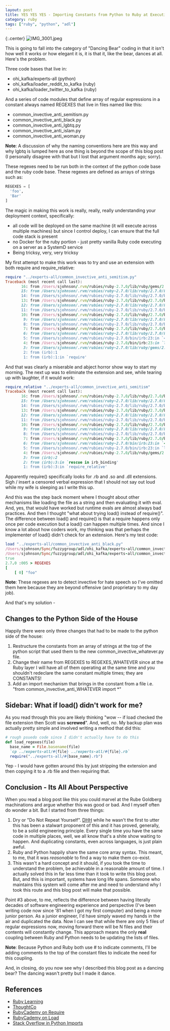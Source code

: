 ```yaml
---
layout: post
title: YES YES YES - Importing Constants from Python to Ruby at Execution Time
category: ruby
tags: ["ruby", "python", "adl"]
---
```

{:.center}
![IMG_3001.jpeg](/blog/assets/IMG_3001.jpeg)

This is going to fall into the category of "Dancing Bear" coding in that it isn't how well it works or how elegant it is, it is that it, like the bear, dances at all.  Here's the problem.

Three code bases that live in:

* ohi_kafka/experts-all (python)
* ohi_kafka/loader_reddit_to_kafka (ruby)
* ohi_kafka/loader_twitter_to_kafka (ruby)

And a series of code modules that define array of regular expressions in a constant always named REGEXES that live in files named like this:

* common_invective_anti_semitism.py
* common_invective_anti_black.py
* common_invective_anti_lgbtq.py
* common_invective_anti_islam.py
* common_invective_anti_woman.py

**Note**: A discussion of why the naming conventions here are this way and why lgbtq is lumped here as one thing is beyond the scope of this blog post (I personally disagree with that but I lost that argument months ago; sorry).

These regexes need to be run both in the context of the python code base and the ruby code base.  These regexes are defined as arrays of strings such as:

```python
REGEXES = [
  'foo',
  'Bar'
]
```

The magic in making this work is really, really, really understanding your deployment context, specifically:

* all code will be deployed on the same machine (it will execute across multiple machines) but since I control deploy, I can ensure that the full code stack is present
* no Docker for the ruby portion - just pretty vanilla Ruby code executing on a server as a SystemD service
* Being tricksy, very, very tricksy

My first attempt to make this work was to try and use an extension with both require and require_relative:

```ruby
require "../experts-all/common_invective_anti_semitism.py"
Traceback (most recent call last):
       16: from /Users/sjohnson/.rvm/rubies/ruby-2.7.0/lib/ruby/gems/2.7.0/gems/bundler-2.1.2/libexec/bundle:46:in `block in <top (required)>'
       15: from /Users/sjohnson/.rvm/rubies/ruby-2.7.0/lib/ruby/2.7.0/bundler/cli.rb:24:in `start'
       14: from /Users/sjohnson/.rvm/rubies/ruby-2.7.0/lib/ruby/2.7.0/bundler/vendor/thor/lib/thor/base.rb:476:in `start'
       13: from /Users/sjohnson/.rvm/rubies/ruby-2.7.0/lib/ruby/2.7.0/bundler/cli.rb:30:in `dispatch'
       12: from /Users/sjohnson/.rvm/rubies/ruby-2.7.0/lib/ruby/2.7.0/bundler/vendor/thor/lib/thor.rb:399:in `dispatch'
       11: from /Users/sjohnson/.rvm/rubies/ruby-2.7.0/lib/ruby/2.7.0/bundler/vendor/thor/lib/thor/invocation.rb:127:in `invoke_command'
       10: from /Users/sjohnson/.rvm/rubies/ruby-2.7.0/lib/ruby/2.7.0/bundler/vendor/thor/lib/thor/command.rb:27:in `run'
        9: from /Users/sjohnson/.rvm/rubies/ruby-2.7.0/lib/ruby/2.7.0/bundler/cli.rb:476:in `exec'
        8: from /Users/sjohnson/.rvm/rubies/ruby-2.7.0/lib/ruby/2.7.0/bundler/cli/exec.rb:28:in `run'
        7: from /Users/sjohnson/.rvm/rubies/ruby-2.7.0/lib/ruby/2.7.0/bundler/cli/exec.rb:63:in `kernel_load'
        6: from /Users/sjohnson/.rvm/rubies/ruby-2.7.0/lib/ruby/2.7.0/bundler/cli/exec.rb:63:in `load'
        5: from /Users/sjohnson/.rvm/rubies/ruby-2.7.0/bin/irb:23:in `<top (required)>'
        4: from /Users/sjohnson/.rvm/rubies/ruby-2.7.0/bin/irb:23:in `load'
        3: from /Users/sjohnson/.rvm/rubies/ruby-2.7.0/lib/ruby/gems/2.7.0/gems/irb-1.2.1/exe/irb:11:in `<top (required)>'
        2: from (irb):1
        1: from (irb):1:in `require'
```

And that was clearly a miserable and abject horror show way to start my morning.  The next up was to eliminate the extension and see, while tearing up with laughter, if it would work:

```ruby
require_relative "../experts-all/common_invective_anti_semitism"
Traceback (most recent call last):
       16: from /Users/sjohnson/.rvm/rubies/ruby-2.7.0/lib/ruby/2.7.0/bundler/cli.rb:24:in `start'
       15: from /Users/sjohnson/.rvm/rubies/ruby-2.7.0/lib/ruby/2.7.0/bundler/vendor/thor/lib/thor/base.rb:476:in `start'
       14: from /Users/sjohnson/.rvm/rubies/ruby-2.7.0/lib/ruby/2.7.0/bundler/cli.rb:30:in `dispatch'
       13: from /Users/sjohnson/.rvm/rubies/ruby-2.7.0/lib/ruby/2.7.0/bundler/vendor/thor/lib/thor.rb:399:in `dispatch'
       12: from /Users/sjohnson/.rvm/rubies/ruby-2.7.0/lib/ruby/2.7.0/bundler/vendor/thor/lib/thor/invocation.rb:127:in `invoke_command'
       11: from /Users/sjohnson/.rvm/rubies/ruby-2.7.0/lib/ruby/2.7.0/bundler/vendor/thor/lib/thor/command.rb:27:in `run'
       10: from /Users/sjohnson/.rvm/rubies/ruby-2.7.0/lib/ruby/2.7.0/bundler/cli.rb:476:in `exec'
        9: from /Users/sjohnson/.rvm/rubies/ruby-2.7.0/lib/ruby/2.7.0/bundler/cli/exec.rb:28:in `run'
        8: from /Users/sjohnson/.rvm/rubies/ruby-2.7.0/lib/ruby/2.7.0/bundler/cli/exec.rb:63:in `kernel_load'
        7: from /Users/sjohnson/.rvm/rubies/ruby-2.7.0/lib/ruby/2.7.0/bundler/cli/exec.rb:63:in `load'
        6: from /Users/sjohnson/.rvm/rubies/ruby-2.7.0/bin/irb:23:in `<top (required)>'
        5: from /Users/sjohnson/.rvm/rubies/ruby-2.7.0/bin/irb:23:in `load'
        4: from /Users/sjohnson/.rvm/rubies/ruby-2.7.0/lib/ruby/gems/2.7.0/gems/irb-1.2.1/exe/irb:11:in `<top (required)>'
        3: from (irb):2
        2: from (irb):3:in `rescue in irb_binding'
        1: from (irb):3:in `require_relative'
```

Apparently require() specifically looks for .rb and .so and .dll extensions.  Sigh / insert a censored verbal expression that I should not say out loud while my wife is sleeping as I write this up.

And this was the step back moment where I thought about other mechanisms like loading the file as a string and then evaluating it with eval.  And, yes, that would have worked but runtime evals are almost always bad practices. And then I thought "what about trying load() instead of require()".  The difference between load() and require() is that a require happens only once per code execution but a load() can happen multiple times.  And since I know a lot about how coders work, my thinking was that perhaps the implementer of load() didn't check for an extension.  Here's my test code:

```ruby
load "../experts-all/common_invective_anti_black.py"
/Users/sjohnson/Sync/fuzzygroup/adl/ohi_kafka/experts-all/common_invective_anti_black.py:1: warning: already initialized constant REGEXES
/Users/sjohnson/Sync/fuzzygroup/adl/ohi_kafka/experts-all/common_invective_anti_semitism.py:1: warning: previous definition of REGEXES was here
true
2.7.0 :005 > REGEXES
[
    [ 0] "foo"
```

**Note**: These regexes are to detect invective for hate speech so I've omitted them here because they are beyond offensive (and proprietary to my day job).

And that's my solution - 

## Changes to the Python Side of the House 

Happily there were only three changes that had to be made to the python side of the house:

1. Restructure the constants from an array of strings at the top of the python script that used them to the new common_invective_whatever.py file.
2. Change their name from REGEXES to REGEXES_WHATEVER since at the Ruby layer I will have all of them operating at the same time and you shouldn't redeclare the same constant multiple times; they are CONSTANTS!
3. Add an import mechanism that brings in the constant from a file i.e. "from common_invective_anti_WHATEVER import *"

## Sidebar: What if load() didn't work for me?

As you read through this you are likely thinking "wow -- if load checked the file extension then Scott was **screwed**".  And, well, *no*.  My backup plan was actually pretty simple and involved writing a method that did this:

```ruby
# rough psuedo code since I didn't actually have to do this
def load_regexes(file)
  base_name = File.basename(file)
  `cp ../experts-all/#{file} ../experts-all/#{file}.rb`
  require("../experts-all/#{base_name}.rb")
```

Yep - I would have gotten around this by just stripping the extension and then copying it to a .rb file and then requiring that.

## Conclusion - Its All About Perspective

When you read a blog post like this you could marvel at the Rube Goldberg machinations and argue whether this was good or bad.  And I myself often do wonder a bit.  But I started from three things:

1. Dry or "Do Not Repeat Yourself".  [DHH](https://twitter.com/dhh) while he wasn't the first to utter this has been a stalwart proponent of this and it has proved, generally, to be a solid engineering principle.  Every single time you have the same code in multiple places, well, we all know that's a shite show waiting to happen.  And duplicating constants, even across languages, is just plain awful.
2. Ruby and Python happily share the same core array syntax.  This meant, to me, that it was *reasonable* to find a way to make them co-exist.
3. This wasn't a hard concept and it should, if you took the time to understand the problem, be achievable in a reasonable amount of time.  I actually solved this in far less time than it took to write this blog post. But, and this is important, systems have long life spans.  Someone who maintains this system will come after me and need to understand why I took this route and this blog post will make that possible.

Point #3 above, to me, reflects the difference between having literally decades of software engineering experience and perspective (I've been writing code now since '81 when I got my first computer) and being a more junior person.  As a junior engineer, I'd have simply waved my hands in the air and duplicated the data.  Now I can see that while there are only 5 files of regular expressions now, moving forward there will be N files and their contents will constantly change.  This approach means the only **real** coupling between Ruby and Python needs to be updating the lists of files.

**Note**: Because Python and Ruby both use # to indicate comments, I'll be adding comments to the top of the constant files to indicate the need for this coupling.

And, in closing, do you now see why I described this blog post as a dancing bear?  The dancing wasn't pretty but I made it dance.

## References

* [Ruby Learning](http://rubylearning.com/satishtalim/including_other_files_in_ruby.html)
* [ThoughtCo](https://www.thoughtco.com/requre-method-2908199)
* [RubyCademy on Require](https://medium.com/rubycademy/requiring-a-file-or-library-in-ruby-29f99e5e2c6a)
* [RubyCademy on Load](https://medium.com/rubycademy/loading-a-file-in-ruby-51463a1c6c7e)
* [Stack Overflow in Python Imports](https://stackoverflow.com/questions/6343330/importing-a-long-list-of-constants-to-a-python-file)